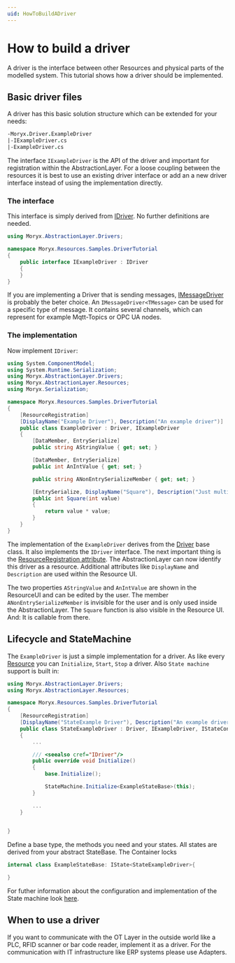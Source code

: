 ```yaml
---
uid: HowToBuildADriver
---
```

# How to build a driver

A driver is the interface between other Resources and physical parts of the modelled system. This tutorial shows how a driver should be implemented.

## Basic driver files

A driver has this basic solution structure which can be extended for your needs:

````fs
-Moryx.Driver.ExampleDriver
|-IExampleDriver.cs
|-ExampleDriver.cs
````

The interface `IExampleDriver` is the API of the driver and important for registration within the AbstractionLayer. For a loose coupling between the resources it is best to use an existing driver interface or add an a new driver interface instead of using the implementation directly.

### The interface

This interface is simply derived from [IDriver](../../src/Moryx.AbstractionLayer/Drivers/IDriver.cs). No further definitions are needed.

````cs
using Moryx.AbstractionLayer.Drivers;

namespace Moryx.Resources.Samples.DriverTutorial
{
    public interface IExampleDriver : IDriver
    {
    }
}
````
If you are implementing a Driver that is sending messages, [IMessageDriver](../../src/Moryx.AbstractionLayer/Drivers/Message/IMessageDriver.cs) is probably the beter choice. An `IMessageDriver<TMessage>` can be used for a specific type of message. It contains several channels, which can represent for example Mqtt-Topics or OPC UA nodes. 

### The implementation

Now implement `IDriver`:

````cs
using System.ComponentModel;
using System.Runtime.Serialization;
using Moryx.AbstractionLayer.Drivers;
using Moryx.AbstractionLayer.Resources;
using Moryx.Serialization;

namespace Moryx.Resources.Samples.DriverTutorial
{
    [ResourceRegistration]
    [DisplayName("Example Driver"), Description("An example driver")]
    public class ExampleDriver : Driver, IExampleDriver
    {
        [DataMember, EntrySerialize]
        public string AStringValue { get; set; }

        [DataMember, EntrySerialize]
        public int AnIntValue { get; set; }

        public string ANonEntrySerializeMember { get; set; }

        [EntrySerialize, DisplayName("Square"), Description("Just multiplies given value with itself")]
        public int Square(int value)
        {
            return value * value;
        }
    }
}
````

The implementation of the `ExampleDriver` derives from the [Driver](../../src/Moryx.AbstractionLayer/Drivers/Driver.cs) base class. It also implements the `IDriver` interface. The next important thing is the [ResourceRegistration attribute](../../src/Moryx.AbstractionLayer/Resources/Attributes/ResourceRegistrationAttribute.csResourceRegistrationAttribute). The AbstractionLayer can now identify this driver as a resource. Additional attributes like `DisplayName` and `Description` are used within the Resource UI.

The two properties `AStringValue` and `AnIntValue` are shown in the ResourceUI and can be edited by the user. The member `ANonEntrySerializeMember` is invisible for the user and is only used inside the AbstractionLayer.
The `Square` function is also visible in the Resource UI. And: It is callable from there.

## Lifecycle and StateMachine

The `ExampleDriver` is just a simple implementation for a driver. As like every [Resource](../../src/Moryx.AbstractionLayer/Resources/Resource.cs) you can `Initialize`, `Start`, `Stop` a driver. Also `State machine` support is built in:

````cs
using Moryx.AbstractionLayer.Drivers;
using Moryx.AbstractionLayer.Resources;

namespace Moryx.Resources.Samples.DriverTutorial
{
    [ResourceRegistration]
    [DisplayName("StateExample Driver"), Description("An example driver that uses the state machine")]
    public class StateExampleDriver : Driver, IExampleDriver, IStateContext
    {
        ...

        /// <seealso cref="IDriver"/>
        public override void Initialize()
        {
            base.Initialize();

            StateMachine.Initialize<ExampleStateBase>(this);
        }

        ...
    }

    
}
````

Define a base type, the methods you need and your states. All states are derived from your abstract StateBase. The Container locks

```C#
internal class ExampleStateBase: IState<StateExampleDriver>{

}
```
For futher information about the configuration and implementation of the State machine look [here](../articles/DesignPatterns.md).

## When to use a driver

If you want to communicate with the OT Layer in the outside world like a PLC, RFID scanner or bar code reader, implement it as a driver. For the communication with IT infrastructure like ERP systems please use Adapters.